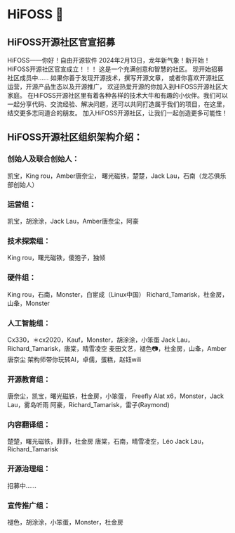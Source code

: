 # HiFOSS 👋

## HiFOSS开源社区官宣招募
HiFOSS——你好！自由开源软件
2024年2月13日，龙年新气象！新开始！
HiFOSS开源社区官宣成立！！！
这是一个充满创意和智慧的社区。
现开始招募社区成员中……
如果你善于发现开源技术，撰写开源文章，
或者你喜欢开源社区运营，开源产品生态以及开源推广，
欢迎热爱开源的你加入到HiFOSS开源社区大家庭。
在HiFOSS开源社区里有着各种各样的技术大牛和有趣的小伙伴。我们可以一起分享代码、交流经验、解决问题，还可以共同打造属于我们的项目，在这里，结交更多志同道合的朋友。
加入HiFOSS开源社区，让我们一起创造更多可能性！

## HiFOSS开源社区组织架构介绍：
### 创始人及联合创始人：
凯宝，King rou，Amber唐奈尘，
曙光磁铁，楚楚，Jack Lau，石南（龙芯俱乐部创始人）

### 运营组：
凯宝，胡涂涂，Jack Lau，Amber唐奈尘，阿豪

### 技术探索组：
King rou，曙光磁铁，傻狍子，独倾

### 硬件组：
King rou，石南，Monster，白宦成（Linux中国）
Richard_Tamarisk，杜金房，山夆，Monster

### 人工智能组：
Cx330，＊cx2020，Kauf，Monster，胡涂涂，小笨蛋
Jack Lau，Richard_Tamarisk，唐棠，晴雪凌空
麦田文艺，褪色📷，杜金房，山夆，Amber唐奈尘
架构师带你玩转AI，卓儒，蛋糕，赵钰wili

### 开源教育组：
唐奈尘，凯宝，曙光磁铁，杜金房，小笨蛋，
Freefly Alat x6，Monster，Jack Lau，雾岛听雨
阿豪，Richard_Tamarisk，雷子(Raymond)

### 内容翻译组：
楚楚，曙光磁铁，菲菲，杜金房
唐棠，石南，晴雪凌空，Léo
Jack Lau，Richard_Tamarisk

### 开源治理组：
招募中……

### 宣传推广组：
褪色，胡涂涂，小笨蛋，Monster，杜金房

